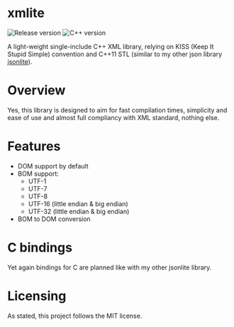 # xmlite

![Release version](https://img.shields.io/badge/alpha-v0.0.1-red.svg)
![C++ version](https://img.shields.io/badge/version-C++11-blue.svg)

A light-weight single-include C++ XML library, relying on KISS (Keep It Stupid Simple)
convention and C++11 STL (similar to my other json library [jsonlite](https://github.com/makuke1234/jsonlite)).


# Overview

Yes, this library is designed to aim for fast compilation times, simplicity and
ease of use and almost full compliancy with XML standard, nothing else.


# Features

* DOM support by default
* BOM support:
	* UTF-1
	* UTF-7
	* UTF-8
	* UTF-16 (little endian & big endian)
	* UTF-32 (little endian & big endian)
* BOM to DOM conversion


# C bindings

Yet again bindings for C are planned like with my other jsonlite library.


# Licensing

As stated, this project follows the MIT license.
